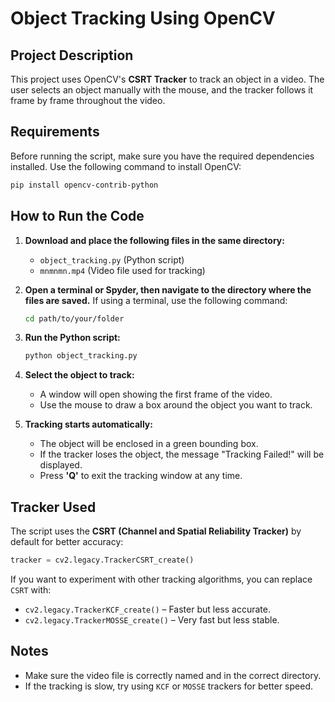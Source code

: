 # Object Tracking Using OpenCV

## Project Description
This project uses OpenCV's **CSRT Tracker** to track an object in a video. The user selects an object manually with the mouse, and the tracker follows it frame by frame throughout the video.

## Requirements
Before running the script, make sure you have the required dependencies installed. Use the following command to install OpenCV:
```bash
pip install opencv-contrib-python
```

## How to Run the Code
1. **Download and place the following files in the same directory:**
   - `object_tracking.py` (Python script)
   - `mnmnmn.mp4` (Video file used for tracking)

2. **Open a terminal or Spyder, then navigate to the directory where the files are saved.**
   If using a terminal, use the following command:
   ```bash
   cd path/to/your/folder
   ```

3. **Run the Python script:**
   ```bash
   python object_tracking.py
   ```

4. **Select the object to track:**
   - A window will open showing the first frame of the video.
   - Use the mouse to draw a box around the object you want to track.

5. **Tracking starts automatically:**
   - The object will be enclosed in a green bounding box.
   - If the tracker loses the object, the message "Tracking Failed!" will be displayed.
   - Press **'Q'** to exit the tracking window at any time.

## Tracker Used
The script uses the **CSRT (Channel and Spatial Reliability Tracker)** by default for better accuracy:
```python
tracker = cv2.legacy.TrackerCSRT_create()
```
If you want to experiment with other tracking algorithms, you can replace `CSRT` with:
- `cv2.legacy.TrackerKCF_create()` – Faster but less accurate.
- `cv2.legacy.TrackerMOSSE_create()` – Very fast but less stable.

## Notes
- Make sure the video file is correctly named and in the correct directory.
- If the tracking is slow, try using `KCF` or `MOSSE` trackers for better speed.


